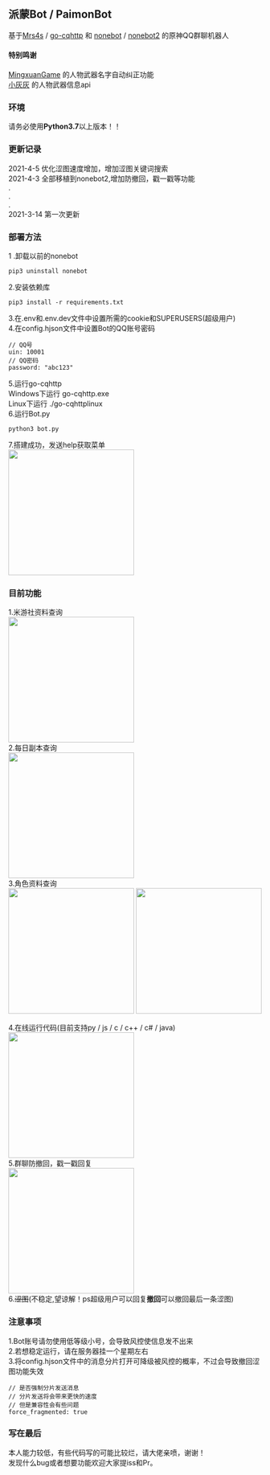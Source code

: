 ## 派蒙Bot / PaimonBot
基于[Mrs4s](https://github.com/Mrs4s) / [go-cqhttp](https://github.com/Mrs4s/go-cqhttp) 和 [nonebot](https://github.com/nonebot) / [nonebot2](https://github.com/nonebot/nonebot2) 的原神QQ群聊机器人
#### 特别鸣谢  
[MingxuanGame](https://github.com/MingxuanGame) 的人物武器名字自动纠正功能  
[小灰灰](https://github.com/MiniGrayGay) 的人物武器信息api  
### 环境
请务必使用**Python3.7**以上版本！！ 

### 更新记录
2021-4-5 优化涩图速度增加，增加涩图关键词搜索  
2021-4-3 全部移植到nonebot2,增加防撤回，戳一戳等功能  
.  
.  
.  
2021-3-14 第一次更新  
### 部署方法
1 .卸载以前的nonebot  
```shell
pip3 uninstall nonebot
```  
2.安装依赖库
```shell
pip3 install -r requirements.txt
```  
3.在.env和.env.dev文件中设置所需的cookie和SUPERUSERS(超级用户)  
4.在config.hjson文件中设置Bot的QQ账号密码  
```config.hjson
// QQ号
uin: 10001
// QQ密码
password: "abc123"
```
5.运行go-cqhttp  
Windows下运行 go-cqhttp.exe  
Linux下运行 ./go-cqhttplinux  
6.运行Bot.py  
```shell
python3 bot.py
```
7.搭建成功，发送help获取菜单  
<img src="https://github.com/XiaoMiku01/PaimonBot/blob/main/doc/help.png" width="250px" />  
### 目前功能
1.米游社资料查询  
<img src="https://github.com/XiaoMiku01/PaimonBot/blob/main/doc/mys.png" width="250px" />  
2.每日副本查询  
<img src="https://github.com/XiaoMiku01/PaimonBot/blob/main/doc/challenge.png" width="250px" />  
3.角色资料查询  
<img src="https://github.com/XiaoMiku01/PaimonBot/blob/main/doc/character2.png" width="250px" />
<img src="https://github.com/XiaoMiku01/PaimonBot/blob/main/doc/character.png" width="250px" />
  
4.在线运行代码(目前支持py / js / c / c++ / c# / java)  
<img src="https://github.com/XiaoMiku01/PaimonBot/blob/main/doc/code.png" width="250px" />    
5.群聊防撤回，戳一戳回复  
<img src="https://github.com/XiaoMiku01/PaimonBot/blob/main/doc/other.png" width="250px" />  
6.~~涩图~~(不稳定,望谅解！ps超级用户可以回复**撤回**可以撤回最后一条涩图)  
### 注意事项
1.Bot账号请勿使用低等级小号，会导致风控使信息发不出来  
2.若想稳定运行，请在服务器挂一个星期左右   
3.将config.hjson文件中的消息分片打开可降级被风控的概率，不过会导致撤回涩图功能失效
```config.hjson
// 是否强制分片发送消息
// 分片发送将会带来更快的速度
// 但是兼容性会有些问题
force_fragmented: true
```
### 写在最后
本人能力较低，有些代码写的可能比较烂，请大佬亲喷，谢谢！  
发现什么bug或者想要功能欢迎大家提iss和Pr。
